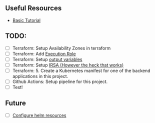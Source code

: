## Useful Resources

- [Basic Tutorial](https://developer.hashicorp.com/terraform/tutorials/kubernetes/eks)

## TODO:
- [ ] Terraform: Setup Availability Zones in terraform
- [ ] Terraform: Add [Execution Role](https://docs.aws.amazon.com/eks/latest/userguide/fargate-profile.html)
- [ ] Terraform: Setup [output variables](https://github.com/terraform-aws-modules/terraform-aws-eks/blob/master/examples/fargate_profile/main.tf)
- [ ] Terraform: Setup [IRSA (However the heck that works)](https://github.com/terraform-aws-modules/terraform-aws-eks/blob/master/docs/irsa_integration.md)
- [ ] Terraform: 5. Create a Kubernetes manifest for one of the backend applications in this project.
- [ ] Github Actions: Setup pipeline for this project.
- [ ] Test!

## Future

- [ ] [Configure helm resources](https://developer.hashicorp.com/terraform/tutorials/kubernetes/helm-provider)